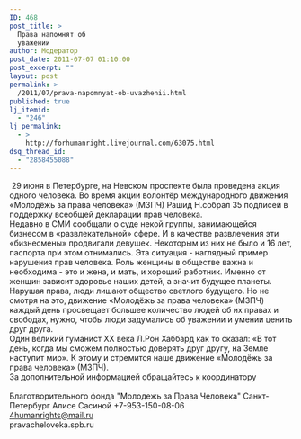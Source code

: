 ```yaml
---
ID: 468
post_title: >
  Права напомнят об
  уважении
author: Модератор
post_date: 2011-07-07 01:10:00
post_excerpt: ""
layout: post
permalink: >
  /2011/07/prava-napomnyat-ob-uvazhenii.html
published: true
lj_itemid:
  - "246"
lj_permalink:
  - >
    http://forhumanright.livejournal.com/63075.html
dsq_thread_id:
  - "2858455088"
---
```

<img align="left" alt="" src="http://cs5338.vk.com/u132145096/132409092/x_5b26039f.jpg" />&nbsp;29 июня в Петербурге, на Невском проспекте была проведена акция одного человека. Во время акции волонтёр международного движения &laquo;Молодёжь за права человека&raquo; (МЗПЧ) Рашид Н.собрал 35 подписей в поддержку всеобщей декларации прав человека.<br />Недавно в СМИ сообщали о суде некой группы, занимающейся бизнесом в &laquo;развлекательной&raquo; сфере. И в качестве развлечения эти &laquo;бизнесмены&raquo; продвигали девушек. Некоторым из них не было и 16 лет, паспорта при этом отнимались. Эта ситуация - наглядный пример нарушения прав человека. Роль женщины в обществе важна и необходима - это и жена, и мать, и хороший работник. Именно от женщин зависит здоровье наших детей, а значит будущее планеты. Нарушая права, люди лишают общество светлого будущего. Но не смотря на это, движение &laquo;Молодёжь за права человека&raquo; (МЗПЧ) каждый день просвещает большее количество людей об их правах и свободах, нужно, чтобы   люди задумались об уважении и умении ценить друг друга.<br />Один великий гуманист ХХ века Л.Рон Хаббард как то сказал: &laquo;В тот день, когда мы сможем полностью доверять друг другу, на Земле наступит мир&raquo;. К этому и стремится наше движение &laquo;Молодёжь за права человека&raquo; (МЗПЧ).<br />За дополнительной информацией обращайтесь к координатору <br /><br />Благотворительного фонда &quot;Молодежь за Права Человека&quot; Санкт-Петербург Алисе Сасиной +7-953-150-08-06<br />4humanrights@mail.ru <br />pravacheloveka.spb.ru